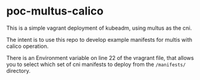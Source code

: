# poc-multus-calico

This is a simple vagrant deployment of kubeadm, using multus as the cni.

The intent is to use this repo to develop example manifests for multis with calico
operation.

There is an Environment variable on line 22 of the vragrant file, that allows you
to select which set of cni manifests to deploy from the `/manifests/` directory.
